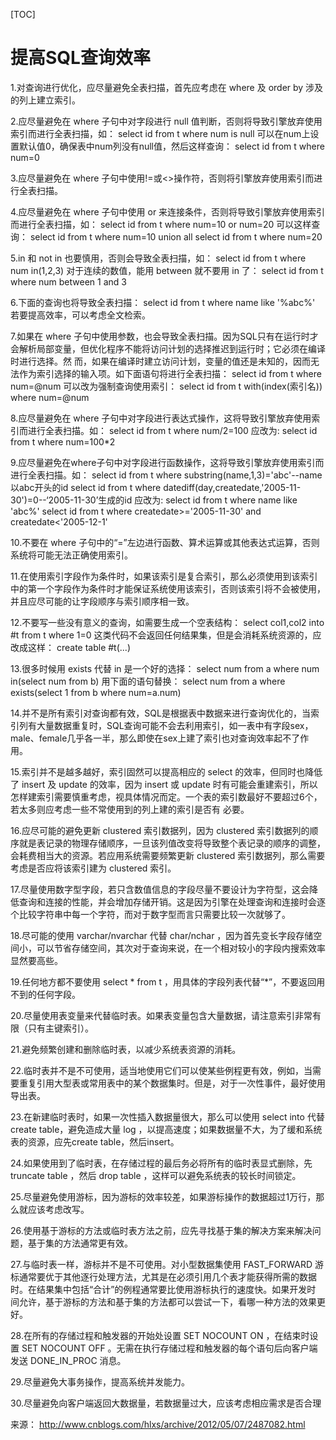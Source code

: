 [TOC]



# 提高SQL查询效率

1.对查询进行优化，应尽量避免全表扫描，首先应考虑在 where 及 order by 涉及的列上建立索引。 

2.应尽量避免在 where 子句中对字段进行 null 值判断，否则将导致引擎放弃使用索引而进行全表扫描，如： 
select id from t where num is null 
可以在num上设置默认值0，确保表中num列没有null值，然后这样查询： 
select id from t where num=0 

3.应尽量避免在 where 子句中使用!=或<>操作符，否则将引擎放弃使用索引而进行全表扫描。 

4.应尽量避免在 where 子句中使用 or 来连接条件，否则将导致引擎放弃使用索引而进行全表扫描，如： 
select id from t where num=10 or num=20 
可以这样查询： 
select id from t where num=10 
union all 
select id from t where num=20 

5.in 和 not in 也要慎用，否则会导致全表扫描，如： 
select id from t where num in(1,2,3) 
对于连续的数值，能用 between 就不要用 in 了： 
select id from t where num between 1 and 3 

6.下面的查询也将导致全表扫描： 
select id from t where name like '%abc%' 
若要提高效率，可以考虑全文检索。 

7.如果在 where 子句中使用参数，也会导致全表扫描。因为SQL只有在运行时才会解析局部变量，但优化程序不能将访问计划的选择推迟到运行时；它必须在编译时进行选择。然 而，如果在编译时建立访问计划，变量的值还是未知的，因而无法作为索引选择的输入项。如下面语句将进行全表扫描： 
select id from t where num=@num 
可以改为强制查询使用索引： 
select id from t with(index(索引名)) where num=@num 

8.应尽量避免在 where 子句中对字段进行表达式操作，这将导致引擎放弃使用索引而进行全表扫描。如： 
select id from t where num/2=100 
应改为: 
select id from t where num=100*2 

9.应尽量避免在where子句中对字段进行函数操作，这将导致引擎放弃使用索引而进行全表扫描。如： 
select id from t where substring(name,1,3)='abc'--name以abc开头的id 
select id from t where datediff(day,createdate,'2005-11-30')=0--‘2005-11-30’生成的id 
应改为: 
select id from t where name like 'abc%' 
select id from t where createdate>='2005-11-30' and createdate<'2005-12-1' 

10.不要在 where 子句中的“=”左边进行函数、算术运算或其他表达式运算，否则系统将可能无法正确使用索引。 

11.在使用索引字段作为条件时，如果该索引是复合索引，那么必须使用到该索引中的第一个字段作为条件时才能保证系统使用该索引，否则该索引将不会被使用，并且应尽可能的让字段顺序与索引顺序相一致。 

12.不要写一些没有意义的查询，如需要生成一个空表结构： 
select col1,col2 into #t from t where 1=0 
这类代码不会返回任何结果集，但是会消耗系统资源的，应改成这样： 
create table #t(...) 

13.很多时候用 exists 代替 in 是一个好的选择： 
select num from a where num in(select num from b) 
用下面的语句替换： 
select num from a where exists(select 1 from b where num=a.num) 

14.并不是所有索引对查询都有效，SQL是根据表中数据来进行查询优化的，当索引列有大量数据重复时，SQL查询可能不会去利用索引，如一表中有字段sex，male、female几乎各一半，那么即使在sex上建了索引也对查询效率起不了作用。 

15.索引并不是越多越好，索引固然可以提高相应的 select 的效率，但同时也降低了 insert 及 update 的效率，因为 insert 或 update 时有可能会重建索引，所以怎样建索引需要慎重考虑，视具体情况而定。一个表的索引数最好不要超过6个，若太多则应考虑一些不常使用到的列上建的索引是否有 必要。 

16.应尽可能的避免更新 clustered 索引数据列，因为 clustered 索引数据列的顺序就是表记录的物理存储顺序，一旦该列值改变将导致整个表记录的顺序的调整，会耗费相当大的资源。若应用系统需要频繁更新 clustered 索引数据列，那么需要考虑是否应将该索引建为 clustered 索引。 

17.尽量使用数字型字段，若只含数值信息的字段尽量不要设计为字符型，这会降低查询和连接的性能，并会增加存储开销。这是因为引擎在处理查询和连接时会逐个比较字符串中每一个字符，而对于数字型而言只需要比较一次就够了。 

18.尽可能的使用 varchar/nvarchar 代替 char/nchar ，因为首先变长字段存储空间小，可以节省存储空间，其次对于查询来说，在一个相对较小的字段内搜索效率显然要高些。 

19.任何地方都不要使用 select * from t ，用具体的字段列表代替“*”，不要返回用不到的任何字段。 

20.尽量使用表变量来代替临时表。如果表变量包含大量数据，请注意索引非常有限（只有主键索引）。 

21.避免频繁创建和删除临时表，以减少系统表资源的消耗。 

22.临时表并不是不可使用，适当地使用它们可以使某些例程更有效，例如，当需要重复引用大型表或常用表中的某个数据集时。但是，对于一次性事件，最好使用导出表。 

23.在新建临时表时，如果一次性插入数据量很大，那么可以使用 select into 代替 create table，避免造成大量 log ，以提高速度；如果数据量不大，为了缓和系统表的资源，应先create table，然后insert。 

24.如果使用到了临时表，在存储过程的最后务必将所有的临时表显式删除，先 truncate table ，然后 drop table ，这样可以避免系统表的较长时间锁定。 

25.尽量避免使用游标，因为游标的效率较差，如果游标操作的数据超过1万行，那么就应该考虑改写。 

26.使用基于游标的方法或临时表方法之前，应先寻找基于集的解决方案来解决问题，基于集的方法通常更有效。 

27.与临时表一样，游标并不是不可使用。对小型数据集使用 FAST_FORWARD 游标通常要优于其他逐行处理方法，尤其是在必须引用几个表才能获得所需的数据时。在结果集中包括“合计”的例程通常要比使用游标执行的速度快。如果开发时 间允许，基于游标的方法和基于集的方法都可以尝试一下，看哪一种方法的效果更好。 

28.在所有的存储过程和触发器的开始处设置 SET NOCOUNT ON ，在结束时设置 SET NOCOUNT OFF 。无需在执行存储过程和触发器的每个语句后向客户端发送 DONE_IN_PROC 消息。 

29.尽量避免大事务操作，提高系统并发能力。 

30.尽量避免向客户端返回大数据量，若数据量过大，应该考虑相应需求是否合理



来源： http://www.cnblogs.com/hlxs/archive/2012/05/07/2487082.html

 